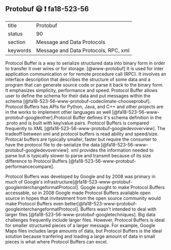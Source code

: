 ## Protobuf :smiley: :exclamation: fa18-523-56


|          |                            |
| -------- | -------------------------- |
| title    | Protobuf                   | 
| status   | 90                         |
| section  | Message and Data Protocols |
| keywords | Message and Data Protocols, RPC, xml  |

Protocol Buffer is a way to serialize structured data into binary form in order to transfer it over wires or for storage. [@www-protobuf] It is used for inter application communication or for remote procedure call (RPC). It involves an interface description that describes the structure of some data and a program that can generate source code or parse it back to the binary form. It emphasizes simplicity, performance and speed. Protocol Buffer allows user to define the schema for their data and put messages within the schema [@fa18-523-56-www-protobuf-codeclimate-chooseprobuf]. Protocol Buffers has APIs for Python, Java, and C++ and other projects are in the works to implement other languages as well [@fa18-523-56-www-protobuf-googleother].Protocol Buffer defines it's schema definition in the .proto and is built with key/value pairs.  Protocol Buffers is compared frequently to XML [@fa18-523-56-www-protobuf-googledevoverview]. The tradeoff between xml and protocol buffers is read ability and speed/size. Protocal buffers are typically smaller, faster but require the consumer to have the protocol file to de-serialize the data [@fa18-523-56-www-protobuf-googledevoverview]. xml provides the information needed to parse but is typically slower to parse and transmit because of its size difference to Protocol Buffers [@fa18-523-56-www-protobuf-performancecompare].

Protocol Buffers was developed by Google and by 2008 was primary in much of Google's infrastructure[@fa18-523-www-protobuf-googleinterchangeformatProtocol]. Google sought to make Protocol Buffers accessable, so in 2008 Google made Protocol Buffers available open source in hopes that invitestment from the open source community would make Protocol Buffers even better[@fa18-523-www-protobuf-googleinterchangeformatProtocol]. Buffers wasn't intended to deal with larger files [@fa18-523-56-www-protobuf-googletechniques]. Big data challenges frequently include larger files. However, Protocol Buffers is ideal for smaller structured pieces of a larger message. For example, Google Maps files includes large amounts of data, but Protocol Buffers is the ideal solution because tranfering and loading a large amount of data in small pieces is what where Protocol Buffers can excel. 





